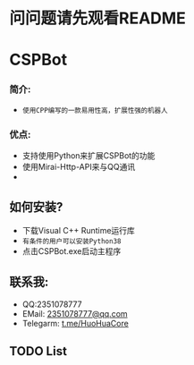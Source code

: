 # 问问题请先观看README

# CSPBot

### 简介:
- ```使用CPP编写的一款易用性高，扩展性强的机器人```

### 优点:
- 支持使用Python来扩展CSPBot的功能
- 使用Mirai-Http-API来与QQ通讯
- 

## 如何安装?
- 下载Visual C++ Runtime运行库
- ```有条件的用户可以安装Python38```
- 点击CSPBot.exe启动主程序

## 联系我:
- QQ:2351078777
- EMail: 2351078777@qq.com
- Telegarm: [t.me/HuoHuaCore](t.me/HuoHuaCore)

## TODO List
